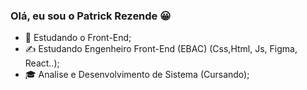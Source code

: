 ### Olá, eu sou o Patrick Rezende 😀


- 🌱 Estudando o Front-End;
- ✍ Estudando Engenheiro Front-End (EBAC) (Css,Html, Js, Figma, React..);
- 🎓 Analise e Desenvolvimento de Sistema (Cursando);

